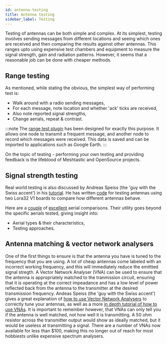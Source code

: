 ```yaml
---
id: antenna-testing
title: Antenna testing
sidebar_label: Testing
---
```


Testing of antennas can be both simple and complex. At its simplest, testing involves sending messages from different locations and seeing which ones are received and then comparing the results against other antennas. This ranges upto using expensive test chambers and equipment to measure the signal strength, gain and radiation patterns. However, it seems that a reasonable job can be done with cheaper methods.

## Range testing

As mentioned, while stating the obvious, the simplest way of performing test is:
- Walk around with a radio sending messages,
- For each message, note location and whether 'ack' ticks are received,
- Also note reported signal strengths,
- Change aerials, repeat & contrast.

:::note
The [range test plugin](/docs/software/plugins/range-test-plugin) has been designed for exactly this purpose. It allows one node to transmit a frequent message, and another node to record which messages were received. This data is saved and can be imported to applications such as Google Earth.
:::

On the topic of testing - performing your own testing and providing feedback is the lifeblood of Meshtastic and OpenSource projects. 

## Signal strength testing

Real world testing is also discussed by Andreas Speiss (the 'guy with the Swiss accent') in his [tutorial](https://www.youtube.com/watch?v=J3PBL9oLPX8). He has written [code](https://github.com/SensorsIot/Antenna-Tester) for testing antennas using two Lora32 V1 boards to compare how different antennas behave.

Here are a [couple](https://medium.com/home-wireless/testing-lora-antennas-at-915mhz-6d6b41ac8f1d) of [excellent](https://medium.com/home-wireless/testing-and-reviewing-lora-antennas-5b37dfa594a3) aerial comparisons.  Their utility goes beyond the specific aerials tested, giving insight into:
- Aerial types & their characteristics,
- Testing approaches.

## Antenna matching & vector network analysers

One of the first things to ensure is that the antenna you have is tuned to the frequency that you are using. A lot of cheap antennas come labeled with an incorrect working frequency, and this will immediately reduce the emittted signal stregth. A Vector Network Analyser (VNA) can be used to ensure that the antenna is appropriately matched to the tranmission circuit, ensuring that it is operating at the correct impeadance and has a low level of power reflected back from the antenna to the transmitter at the desired transmission frequency. Andeas Speiss (the 'guy with the Swiss accent') gives a great explanation of [how to use Vector Network Analysers](https://www.youtube.com/watch?v=ZpKoLvqOWyc) to correctly tune your antennas, as well as a more [in depth tutorial of how to use VNAs](https://www.youtube.com/watch?v=_pjcEKQY_Tk). It is important to remember however, that VNAs can only tell you if the antenna is well matched, not how well it is transmitting. A 50 ohm resistor across the transmitter output would show as ideally matched, but it would be useless at transmitting a signal. There are a number of VNAs now available for less than $100, making this no longer out of reach for most hobbiests unlike expensive spectrum analysers.
